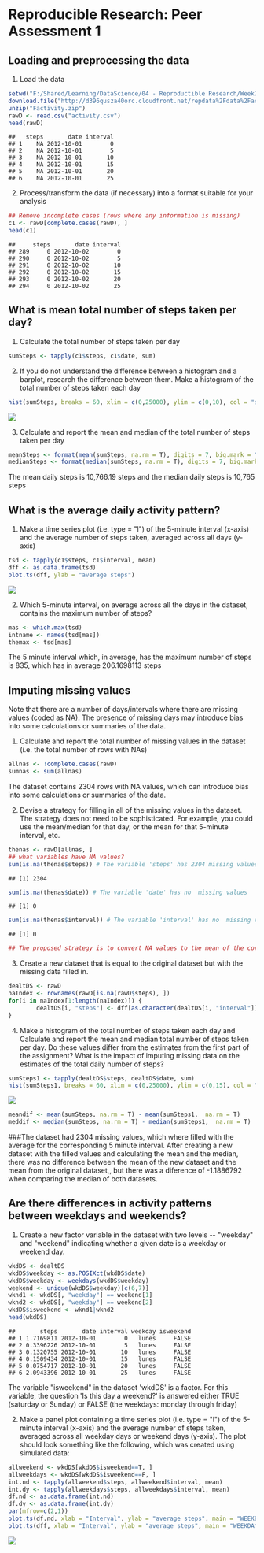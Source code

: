 # Reproducible Research: Peer Assessment 1


## Loading and preprocessing the data
1. Load the data

```r
setwd("F:/Shared/Learning/DataScience/04 - Reproductible Research/Week2/PA1/RepData_PeerAssessment1")
download.file("http://d396qusza40orc.cloudfront.net/repdata%2Fdata%2Factivity.zip", "Factivity.zip", mode = "wb")
unzip("Factivity.zip")
rawD <- read.csv("activity.csv")
head(rawD)
```

```
##   steps       date interval
## 1    NA 2012-10-01        0
## 2    NA 2012-10-01        5
## 3    NA 2012-10-01       10
## 4    NA 2012-10-01       15
## 5    NA 2012-10-01       20
## 6    NA 2012-10-01       25
```

2. Process/transform the data (if necessary) into a format suitable for your analysis

```r
## Remove incomplete cases (rows where any information is missing)
c1 <- rawD[complete.cases(rawD), ]
head(c1)
```

```
##     steps       date interval
## 289     0 2012-10-02        0
## 290     0 2012-10-02        5
## 291     0 2012-10-02       10
## 292     0 2012-10-02       15
## 293     0 2012-10-02       20
## 294     0 2012-10-02       25
```

## What is mean total number of steps taken per day?
1. Calculate the total number of steps taken per day

```r
sumSteps <- tapply(c1$steps, c1$date, sum)
```
2. If you do not understand the difference between a histogram and a barplot, research the difference between them. Make a histogram of the total number of steps taken each day

```r
hist(sumSteps, breaks = 60, xlim = c(0,25000), ylim = c(0,10), col = "salmon", las=3, main = "Histogram of total Daily Steps")
```

![](PA1_template_files/figure-html/hist-1.png) 

3. Calculate and report the mean and median of the total number of steps taken per day

```r
meanSteps <- format(mean(sumSteps, na.rm = T), digits = 7, big.mark = ",")
medianSteps <- format(median(sumSteps, na.rm = T), digits = 7, big.mark = ",")
```
The mean daily steps is 10,766.19 steps and the median daily steps is 10,765 steps

## What is the average daily activity pattern?
1. Make a time series plot (i.e. type = "l") of the 5-minute interval (x-axis) and the average number of steps taken, averaged across all days (y-axis)

```r
tsd <- tapply(c1$steps, c1$interval, mean)
dff <- as.data.frame(tsd)
plot.ts(dff, ylab = "average steps")
```

![](PA1_template_files/figure-html/TimeSeries-1.png) 

2. Which 5-minute interval, on average across all the days in the dataset, contains the maximum number of steps?

```r
mas <- which.max(tsd)
intname <- names(tsd[mas])
themax <- tsd[mas]
```
The 5 minute interval which, in average, has the maximum number of steps is 835, which has in average 206.1698113 steps

## Imputing missing values
Note that there are a number of days/intervals where there are missing values (coded as NA). The presence of missing days may introduce bias into some calculations or summaries of the data.
1. Calculate and report the total number of missing values in the dataset (i.e. the total number of rows with NAs)

```r
allnas <- !complete.cases(rawD)
sumnas <- sum(allnas)
```
The dataset contains 2304 rows with NA values, which can introduce bias into some calculations or summaries of the data.

2. Devise a strategy for filling in all of the missing values in the dataset. The strategy does not need to be sophisticated. For example, you could use the mean/median for that day, or the mean for that 5-minute interval, etc.

```r
thenas <- rawD[allnas, ]
## what variables have NA values?
sum(is.na(thenas$steps)) # The variable 'steps' has 2304 missing values
```

```
## [1] 2304
```

```r
sum(is.na(thenas$date)) # The variable 'date' has no  missing values
```

```
## [1] 0
```

```r
sum(is.na(thenas$interval)) # The variable 'interval' has no  missing values
```

```
## [1] 0
```

```r
## The proposed strategy is to convert NA values to the mean of the corresponding interval
```

3. Create a new dataset that is equal to the original dataset but with the missing data filled in.

```r
dealtDS <- rawD
naIndex <- rownames(rawD[is.na(rawD$steps), ])
for(i in naIndex[1:length(naIndex)]) {
        dealtDS[i, "steps"] <- dff[as.character(dealtDS[i, "interval"]), ]
}
```

4. Make a histogram of the total number of steps taken each day and Calculate and report the mean and median total number of steps taken per day. Do these values differ from the estimates from the first part of the assignment? What is the impact of imputing missing data on the estimates of the total daily number of steps?

```r
sumSteps1 <- tapply(dealtDS$steps, dealtDS$date, sum)
hist(sumSteps1, breaks = 60, xlim = c(0,25000), ylim = c(0,15), col = "cadetblue2", las=3, main = "Histogram of total Daily Steps, with NA imputed")
```

![](PA1_template_files/figure-html/hist2-1.png) 

```r
meandif <- mean(sumSteps, na.rm = T) - mean(sumSteps1,  na.rm = T)
meddif <- median(sumSteps, na.rm = T) - median(sumSteps1,  na.rm = T)
```
###The dataset had 2304 missing values, which where filled with the average for the corresponding 5 minute interval. After creating a new dataset with the filled values and calculating the mean and the median,  there was no difference between the mean of the new dataset and the mean from the original dataset,, but there was a diference of -1.1886792 when comparing the median of both datasets.

## Are there differences in activity patterns between weekdays and weekends?
1. Create a new factor variable in the dataset with two levels -- "weekday" and "weekend" indicating whether a given date is a weekday or weekend day.

```r
wkdDS <- dealtDS
wkdDS$weekday <- as.POSIXct(wkdDS$date)
wkdDS$weekday <- weekdays(wkdDS$weekday)
weekend <- unique(wkdDS$weekday)[c(6,7)]
wknd1 <- wkdDS[, "weekday"] == weekend[1]
wknd2 <- wkdDS[, "weekday"] == weekend[2]
wkdDS$isweekend <- wknd1|wknd2
head(wkdDS)
```

```
##       steps       date interval weekday isweekend
## 1 1.7169811 2012-10-01        0   lunes     FALSE
## 2 0.3396226 2012-10-01        5   lunes     FALSE
## 3 0.1320755 2012-10-01       10   lunes     FALSE
## 4 0.1509434 2012-10-01       15   lunes     FALSE
## 5 0.0754717 2012-10-01       20   lunes     FALSE
## 6 2.0943396 2012-10-01       25   lunes     FALSE
```
The variable "isweekend" in the dataset 'wkdDS' is a factor. For this variable, the question 'Is this day a weekend?' is answered either TRUE (saturday or Sunday) or FALSE (the weekdays: monday through friday)

2. Make a panel plot containing a time series plot (i.e. type = "l") of the 5-minute interval (x-axis) and the average number of steps taken, averaged across all weekday days or weekend days (y-axis). The plot should look something like the following, which was created using simulated data:


```r
allweekend <- wkdDS[wkdDS$isweekend==T, ]
allweekdays <- wkdDS[wkdDS$isweekend==F, ]
int.nd <- tapply(allweekend$steps, allweekend$interval, mean)
int.dy <- tapply(allweekdays$steps, allweekdays$interval, mean)
df.nd <- as.data.frame(int.nd)
df.dy <- as.data.frame(int.dy)
par(mfrow=c(2,1))
plot.ts(df.nd, xlab = "Interval", ylab = "average steps", main = "WEEKEND", las = 3)
plot.ts(dff, xlab = "Interval", ylab = "average steps", main = "WEEKDAY", las = 3)
```

![](PA1_template_files/figure-html/panelplot-1.png) 
